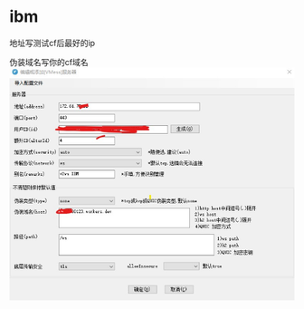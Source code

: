 # ibm

地址写测试cf后最好的ip

伪装域名写你的cf域名
![v2ray](https://raw.githubusercontent.com/Qa7060123/ibm/master/ibm.jpg)
